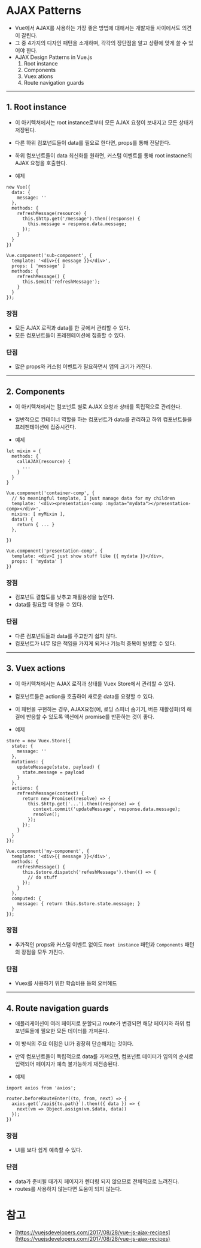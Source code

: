 # AJAX Patterns
* Vue에서 AJAX를 사용하는 가장 좋은 방법에 대해서는 개발자들 사이에서도 의견이 갈린다.
* 그 중 4가지의 디자인 패턴을 소개하며, 각각의 장단점을 알고 상황에 맞게 쓸 수 있어야 한다.
* AJAX Design Patterns in Vue.js
   1. Root instance
   2. Components
   3. Vuex ations
   4. Route navigation guards

---

## 1. Root instance
* 이 아키텍쳐에서는 root instance로부터 모든 AJAX 요청이 보내지고 모든 상태가 저장된다.
* 다른 하위 컴포넌트들이 data를 필요로 한다면, props를 통해 전달한다.
* 하위 컴포넌트들이 data 최신화를 원하면, 커스텀 이벤트를 통해 root instacne의 AJAX 요청을 호출한다.

* 예제
```
new Vue({
  data: {
    message: ''
  },
  methods: {
    refreshMessage(resource) {
      this.$http.get('/message').then((response) {
        this.message = response.data.message;
      });
    }
  }
})

Vue.component('sub-component', {
  template: '<div>{{ message }}</div>',
  props: [ 'message' ]
  methods: {
    refreshMessage() {
      this.$emit('refreshMessage');
    }
  }
});
```

### 장점
* 모든 AJAX 로직과 data를 한 곳에서 관리할 수 있다.
* 모든 컴포넌트들이 프레젠테이션에 집중할 수 있다.

### 단점
* 많은 props와 커스텀 이벤트가 필요하면서 앱의 크기가 커진다.

---

## 2. Components
* 이 아키텍쳐에서는 컴포넌트 별로 AJAX 요청과 상태를 독립적으로 관리한다.
* 일반적으로 컨테이너 역할을 하는 컴포넌트가 data를 관리하고 하위 컴포넌트들을 프레젠테이션에 집중시킨다.

* 예제
```
let mixin = {
  methods: {
    callAJAX(resource) {
      ...
    }
  }
}

Vue.component('container-comp', {
  // No meaningful template, I just manage data for my children
  template: '<div><presentation-comp :mydata="mydata"></presentation-comp></div>', 
  mixins: [ myMixin ],
  data() {
    return { ... }
  },

})

Vue.component('presentation-comp', {
  template: <div>I just show stuff like {{ mydata }}</div>,
  props: [ 'mydata' ]
})
```

### 장점
* 컴포넌트 결합도를 낮추고 재활용성을 높인다.
* data를 필요할 때 얻을 수 있다.

### 단점
* 다른 컴포넌트들과 data를 주고받기 쉽지 않다.
* 컴포넌트가 너무 많은 책임을 가지게 되거나 기능적 중복이 발생할 수 있다.

---

## 3. Vuex actions
* 이 아키텍쳐에서는 AJAX 로직과 상태를 Vuex Store에서 관리할 수 있다.
* 컴포넌트들은 action을 호출하여 새로운 data를 요청할 수 있다.
* 이 패턴을 구현하는 경우, AJAX요청(예, 로딩 스피너 숨기기, 버튼 재활성화)의 해결에 반응할 수 있도록 액션에서 promise를 반환하는 것이 좋다.

* 예제
```
store = new Vuex.Store({
  state: {
    message: ''
  },
  mutations: {
    updateMessage(state, payload) {
      state.message = payload
    }
  },
  actions: {
    refreshMessage(context) {
      return new Promise((resolve) => {
        this.$http.get('...').then((response) => {
          context.commit('updateMessage', response.data.message);
          resolve();
        });
      });
    }
  }
});

Vue.component('my-component', {
  template: '<div>{{ message }}</div>',
  methods: {
    refreshMessage() {
      this.$store.dispatch('refeshMessage').then(() => {
        // do stuff
      });
    }
  },
  computed: {
    message: { return this.$store.state.message; }
  }
});
```

### 장점
* 추가적인 props와 커스텀 이벤트 없이도 `Root instance` 패턴과 `Components` 패턴의 장점을 모두 가진다.

### 단점
* Vuex를 사용하기 위한 학습비용 등의 오버헤드

---

## 4. Route navigation guards
* 애플리케이션이 여러 페이지로 분할되고 route가 변경되면 해당 페이지와 하위 컴포넌트들에 필요한 모든 데이터를 가져온다.
* 이 방식의 주요 이점은 UI가 굉장히 단순해지는 것이다.
* 만약 컴포넌트들이 독립적으로 data를 가져오면, 컴포넌트 데이터가 임의의 순서로 입력되어 페이지가 예측 불가능하게 재전송된다.

* 예제
```
import axios from 'axios';

router.beforeRouteEnter((to, from, next) => {
  axios.get(`/api${to.path}`).then(({ data }) => {
    next(vm => Object.assign(vm.$data, data))
  });
})
```

### 장점
* UI를 보다 쉽게 예측할 수 있다.

### 단점
* data가 준비될 때가지 페이지가 렌더링 되지 않으므로 전체적으로 느려진다.
* routes를 사용하지 않는다면 도움이 되지 않는다.


# 참고
* [https://vuejsdevelopers.com/2017/08/28/vue-js-ajax-recipes](https://vuejsdevelopers.com/2017/08/28/vue-js-ajax-recipes)